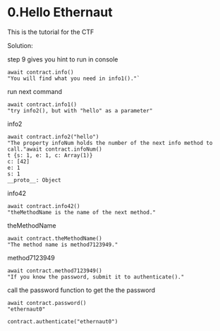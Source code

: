 # 0.Hello Ethernaut

This is the tutorial for the CTF

Solution:

step 9 gives you hint to run in console
```
await contract.info()
"You will find what you need in info1()."`

```

run next command
```
await contract.info1()
"try info2(), but with "hello" as a parameter"
```

info2 
```
await contract.info2("hello")
"The property infoNum holds the number of the next info method to call."await contract.infoNum()
t {s: 1, e: 1, c: Array(1)}
c: [42]
e: 1
s: 1
__proto__: Object
```

info42
```
await contract.info42()
"theMethodName is the name of the next method."
```

theMethodName
```
await contract.theMethodName()
"The method name is method7123949."
```

method7123949
```
await contract.method7123949()
"If you know the password, submit it to authenticate()."
```

call the password function to get the the password 
```
await contract.password()
"ethernaut0"

contract.authenticate("ethernaut0")
```









